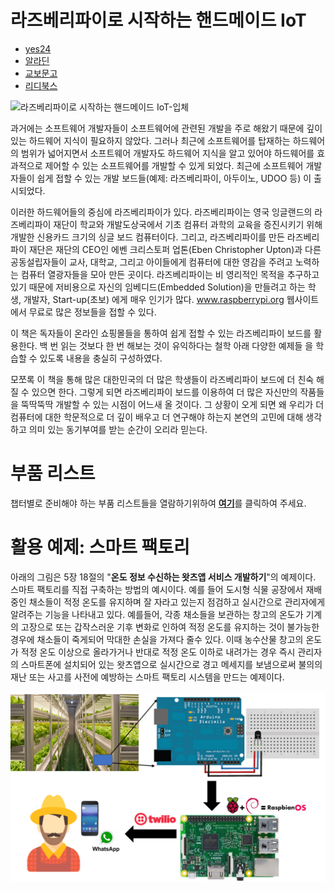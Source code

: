 # 라즈베리파이로 시작하는 핸드메이드 IoT

* [yes24](http://www.yes24.com/Product/Goods/78869304?scode=032)
* [알라딘](https://www.aladin.co.kr/shop/wproduct.aspx?ItemId=207807446)
* [교보문고](http://www.kyobobook.co.kr/product/detailViewKor.laf?barcode=9791190014489)
* [리디북스](https://ridibooks.com/v2/Detail?id=3780000055)


![라즈베리파이로 시작하는 핸드메이드 IoT-입체](https://user-images.githubusercontent.com/21074282/65301685-7af4c000-dbb3-11e9-9dae-9748cc7cefa4.jpg)

과거에는 소프트웨어 개발자들이 소프트웨어에 관련된 개발을 주로 해왔기 때문에 깊이 있는 하드웨어 지식이 필요하지 않았다. 그러나 최근에 소프트웨어를 탑재하는 하드웨어의 범위가 넓어지면서 소프트웨어 개발자도 하드웨어 지식을 알고 있어야 하드웨어를 효과적으로 제어할 수 있는 소프트웨어를 개발할 수 있게 되었다. 최근에 소프트웨어 개발자들이 쉽게 접할 수 있는 개발 보드들(예제: 라즈베리파이, 아두이노, UDOO 등) 이 출시되었다. 

이러한 하드웨어들의 중심에 라즈베리파이가 있다. 라즈베리파이는 영국 잉글랜드의 라즈베리파이 재단이 학교와 개발도상국에서 기초 컴퓨터 과학의 교육을 증진시키기 위해 개발한 신용카드 크기의 싱글 보드 컴퓨터이다. 그리고, 라즈베리파이를 만든 라즈베리파이 재단은 재단의 CEO인 에벤 크리스토퍼 업톤(Eben Christopher Upton)과 다른 공동설립자들이 교사, 대학교, 그리고 아이들에게 컴퓨터에 대한 영감을 주려고 노력하는 컴퓨터 열광자들을 모아 만든 곳이다. 라즈베리파이는 비 영리적인 목적을 추구하고 있기 때문에 저비용으로 자신의 임베디드(Embedded Solution)을 만들려고 하는 학생, 개발자, Start-up(초보) 에게 매우 인기가 많다. www.raspberrypi.org 웹사이트에서 무료로 많은 정보들을 접할 수 있다. 

이 책은 독자들이 온라인 쇼핑몰들을 통하여 쉽게 접할 수 있는 라즈베리파이 보드를 활용한다. 백 번 읽는 것보다 한 번 해보는 것이 유익하다는 철학 아래 다양한 예제들 을 학습할 수 있도록 내용을 충실히 구성하였다.

모쪼록 이 책을 통해 많은 대한민국의 더 많은 학생들이 라즈베리파이 보드에 더 친숙 해질 수 있으면 한다. 그렇게 되면 라즈베리파이 보드를 이용하여 더 많은 자신만의 작품들을 뚝딱뚝딱 개발할 수 있는 시점이 어느새 올 것이다. 그 상황이 오게 되면 왜 우리가 더 컴퓨터에 대한 학문적으로 더 깊이 배우고 더 연구해야 하는지 본연의 고민에 대해 생각하고 의미 있는 동기부여를 받는 순간이 오리라 믿는다.


# 부품 리스트
챕터별로 준비해야 하는 부품 리스트들을 열람하기위하여 [**여기**](accessory-list.md)를 클릭하여 주세요.

# 활용 예제: 스마트 팩토리
아래의 그림은 5장 18절의 "**온도 정보 수신하는 왓츠앱 서비스 개발하기**"의 예제이다. 스마트 팩토리를 직접 구축하는 방법의 예시이다. 예를 들어 도시형 식물 공장에서 재배중인 채소들이 적정 온도를 유지하며 잘 자라고 있는지 점검하고 실시간으로 관리자에게 알려주는 기능을 나타내고 있다. 예를들어, 각종 채소들을 보관하는 창고의 온도가 기계의 고장으로 또는 갑작스러운 기후 변화로 인하여 적정 온도를 유지하는 것이 불가능한 경우에 채소들이 죽게되어 막대한 손실을 가져다 줄수 있다. 이때 농수산물 창고의 온도가 적정 온도 이상으로 올라가거나 반대로 적정 온도 이하로 내려가는 경우 즉시 관리자의 스마트폰에 설치되어 있는 왓츠앱으로 실시간으로 경고 메세지를 보냄으로써 불의의 재난 또는 사고를 사전에 예방하는 스마트 팩토리 시스템을 만드는 예제이다. 

![IoT Proejct with RPi3](rpi3-proejct-example.png)
